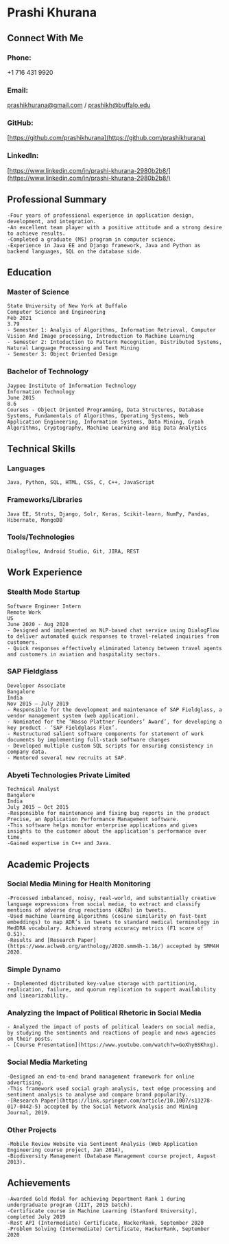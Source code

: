 # Prashi Khurana 

## Connect With Me 
### Phone: 
+1 716 431 9920 
### Email:
[prashikhurana@gmail.com](prashikhurana@gmail.com) / [prashikh@buffalo.edu](prashikh@buffalo.edu) 
### GitHub:
[https://github.com/prashikhurana](https://github.com/prashikhurana)
### LinkedIn:
[https://www.linkedin.com/in/prashi-khurana-2980b2b8/](https://www.linkedin.com/in/prashi-khurana-2980b2b8/)

## Professional Summary 
```
-Four years of professional experience in application design, development, and integration. 
-An excellent team player with a positive attitude and a strong desire to achieve results. 
-Completed a graduate (MS) program in computer science. 
-Experience in Java EE and Django framework, Java and Python as backend languages, SQL on the database side.
```

## Education

### Master of Science
```
State University of New York at Buffalo 
Computer Science and Engineering
Feb 2021
3.79
- Semester 1: Analyis of Algorithms, Information Retrieval, Computer Vision And Image processing, Introduction to Machine Learning
- Semester 2: Intoduction to Pattern Recognition, Distributed Systems, Natural Language Processing and Text Mining
- Semester 3: Object Oriented Design 
```

### Bachelor of Technology
```
Jaypee Institute of Information Technology
Information Technology
June 2015
8.6 
Courses - Object Oriented Programming, Data Structures, Database Systems, Fundamentals of Algorithms, Operating Systems, Web Application Engineering, Information Systems, Data Mining, Grpah Algorithms, Cryptography, Machine Learning and Big Data Analytics
```

## Technical Skills 

### Languages
```
Java, Python, SQL, HTML, CSS, C, C++, JavaScript
```
### Frameworks/Libraries
```
Java EE, Struts, Django, Solr, Keras, Scikit-learn, NumPy, Pandas, Hibernate, MongoDB
```
### Tools/Technologies
```
Dialogflow, Android Studio, Git, JIRA, REST
```
## Work Experience

### Stealth Mode Startup
```
Software Engineer Intern
Remote Work 
US 
June 2020 - Aug 2020
- Designed and implemented an NLP-based chat service using DialogFlow to deliver automated quick responses to travel-related inquiries from customers.
- Quick responses effectively eliminated latency between travel agents and customers in aviation and hospitality sectors.
```

### SAP Fieldglass
```
Developer Associate
Bangalore
India 
Nov 2015 – July 2019
- Responsible for the development and maintenance of SAP Fieldglass, a vendor management system (web application).
- Nominated for the ‘Hasso Plattner Founders’ Award’, for developing a key product - ‘SAP Fieldglass Flex’.
- Restructured salient software components for statement of work documents by implementing full-stack software changes
- Developed multiple custom SQL scripts for ensuring consistency in company data.
- Mentored several new recruits at SAP.
```

### Abyeti Technologies Private Limited
```
Technical Analyst
Bangalore
India 
July 2015 – Oct 2015
-Responsible for maintenance and fixing bug reports in the product Precise, an Application Performance Management software. 
-This software helps monitor enterprise applications and gives insights to the customer about the application’s performance over time. 
-Gained expertise in C++ and Java.
```

## Academic Projects 

### Social Media Mining for Health Monitoring 
```
-Processed imbalanced, noisy, real-world, and substantially creative language expressions from social media, to extract and classify mentions of adverse drug reactions (ADRs) in tweets. 
-Used machine learning algorithms (cosine similarity on fast-text embeddings) to map ADR’s in tweets to standard medical terminology in MedDRA vocabulary. Achieved strong accuracy metrics (F1 score of 0.51).
-Results and [Research Paper](https://www.aclweb.org/anthology/2020.smm4h-1.16/) accepted by SMM4H 2020.
```

### Simple Dynamo
```
- Implemented distributed key-value storage with partitioning, replication, failure, and quorum replication to support availability and linearizability.
```
### Analyzing the Impact of Political Rhetoric in Social Media
```
- Analyzed the impact of posts of political leaders on social media, by studying the sentiments and reactions of people and news agencies on their posts.
- [Course Presentation](https://www.youtube.com/watch?v=GoXhy6SKhxg).
```

### Social Media Marketing
```
-Designed an end-to-end brand management framework for online advertising. 
-This framework used social graph analysis, text edge processing and sentiment analysis to analyse and compare brand popularity.
-[Research Paper](https://link.springer.com/article/10.1007/s13278-017-0442-5) accepted by the Social Network Analysis and Mining Journal, 2019.
```

### Other Projects
```
-Mobile Review Website via Sentiment Analysis (Web Application Engineering course project, Jan 2014), 
-Biodiversity Management (Database Management course project, August 2013).
```

## Achievements
```
-Awarded Gold Medal for achieving Department Rank 1 during undergraduate program (JIIT, 2015 batch).
-Certificate course in Machine Learning (Stanford University), completed July 2019
-Rest API (Intermediate) Certificate, HackerRank, September 2020
-Problem Solving (Intermediate) Certificate, HackerRank, September 2020
```
